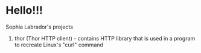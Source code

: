 # Hello!!!
Sophia Labrador's projects

1. thor (Thor HTTP client) - contains HTTP library that is used in a program to recreate Linux's "curl" command
